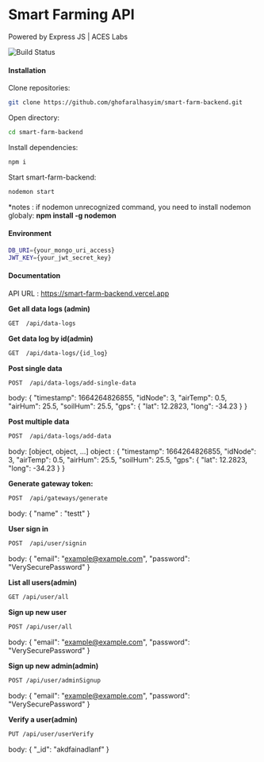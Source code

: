 # Smart Farming API
Powered by Express JS | ACES Labs

![Build Status](https://travis-ci.org/joemccann/dillinger.svg?branch=master)

#### Installation
Clone repositories:
```sh
git clone https://github.com/ghofaralhasyim/smart-farm-backend.git
```
Open directory:
```sh
cd smart-farm-backend
```
Install dependencies:
```sh
npm i
```
Start smart-farm-backend:
```sh
nodemon start
```
*notes : if nodemon unrecognized command, you need to install nodemon globaly: **npm install -g nodemon**

#### Environment
```sh
DB_URI={your_mongo_uri_access}
JWT_KEY={your_jwt_secret_key}
```
#### Documentation
API URL : https://smart-farm-backend.vercel.app

**Get all data logs (admin)**
```sh
GET  /api/data-logs
```
**Get data log by id(admin)**
```sh
GET  /api/data-logs/{id_log}
```
**Post single data**
```sh
POST  /api/data-logs/add-single-data
```
body:
{ 
  "timestamp": 1664264826855,
  "idNode": 3,
  "airTemp": 0.5,
  "airHum": 25.5,
  "soilHum": 25.5,
  "gps": {
    "lat": 12.2823,
    "long": -34.23
  }
}

**Post multiple data**
```sh
POST  /api/data-logs/add-data
```
body: [object, object, ...]
object : 
{ 
  "timestamp": 1664264826855,
  "idNode": 3,
  "airTemp": 0.5,
  "airHum": 25.5,
  "soilHum": 25.5,
  "gps": {
    "lat": 12.2823,
    "long": -34.23
  }
}

**Generate gateway token:**
```sh
POST  /api/gateways/generate
```

body:
{
  "name" : "testt"
}

**User sign in**
```sh
POST  /api/user/signin
```

body:
{ 
  "email": "example@example.com",
  "password": "VerySecurePassword"
}

**List all users(admin)**
```sh
GET /api/user/all
```


**Sign up new user**
```sh
POST /api/user/all
```
body:
{ 
  "email": "example@example.com",
  "password": "VerySecurePassword"
}

**Sign up new admin(admin)**
```sh
POST /api/user/adminSignup
```
body:
{ 
  "email": "example@example.com",
  "password": "VerySecurePassword"
}

**Verify a user(admin)**
```sh
PUT /api/user/userVerify
```
body:
{ 
  "_id": "akdfainadlanf"
}



